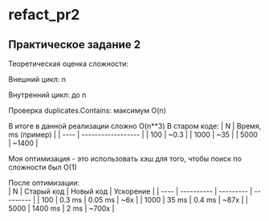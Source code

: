 # refact_pr2  
## Практическое задание 2  

Теоретическая оценка сложности:  

Внешний цикл: n  

Внутренний цикл: до n  

Проверка duplicates.Contains: максимум O(n)  

В итоге в данной реализации сложно O(n**3)
В старом коде:
| N    | Время, ms (пример) |
| ---- | ------------------ |
| 100  | ~0.3               |
| 1000 | ~35                |
| 5000 | ~1400              |

Моя оптимизация - это использовать хэш для того, чтобы поиск по сложности был O(1)  

После оптимизации:  
| N    | Старый код | Новый код | Ускорение |
| ---- | ---------- | --------- | --------- |
| 100  | 0.3 ms     | 0.05 ms   | ~6x       |
| 1000 | 35 ms      | 0.4 ms    | ~87x      |
| 5000 | 1400 ms    | 2 ms      | ~700x     |
